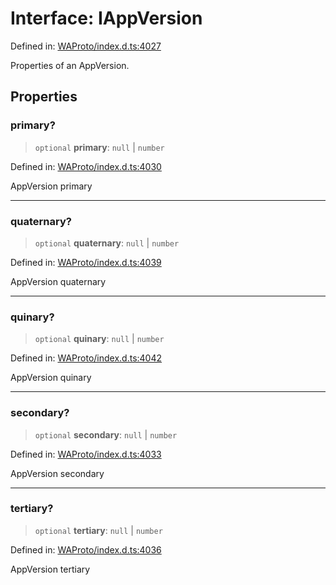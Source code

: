 # Interface: IAppVersion

Defined in: [WAProto/index.d.ts:4027](https://github.com/Fokusdotid/Baileys/blob/982cc5b3c62bfc7b56d2f8f8427b6c1a2dda856f/WAProto/index.d.ts#L4027)

Properties of an AppVersion.

## Properties

### primary?

> `optional` **primary**: `null` \| `number`

Defined in: [WAProto/index.d.ts:4030](https://github.com/Fokusdotid/Baileys/blob/982cc5b3c62bfc7b56d2f8f8427b6c1a2dda856f/WAProto/index.d.ts#L4030)

AppVersion primary

***

### quaternary?

> `optional` **quaternary**: `null` \| `number`

Defined in: [WAProto/index.d.ts:4039](https://github.com/Fokusdotid/Baileys/blob/982cc5b3c62bfc7b56d2f8f8427b6c1a2dda856f/WAProto/index.d.ts#L4039)

AppVersion quaternary

***

### quinary?

> `optional` **quinary**: `null` \| `number`

Defined in: [WAProto/index.d.ts:4042](https://github.com/Fokusdotid/Baileys/blob/982cc5b3c62bfc7b56d2f8f8427b6c1a2dda856f/WAProto/index.d.ts#L4042)

AppVersion quinary

***

### secondary?

> `optional` **secondary**: `null` \| `number`

Defined in: [WAProto/index.d.ts:4033](https://github.com/Fokusdotid/Baileys/blob/982cc5b3c62bfc7b56d2f8f8427b6c1a2dda856f/WAProto/index.d.ts#L4033)

AppVersion secondary

***

### tertiary?

> `optional` **tertiary**: `null` \| `number`

Defined in: [WAProto/index.d.ts:4036](https://github.com/Fokusdotid/Baileys/blob/982cc5b3c62bfc7b56d2f8f8427b6c1a2dda856f/WAProto/index.d.ts#L4036)

AppVersion tertiary
